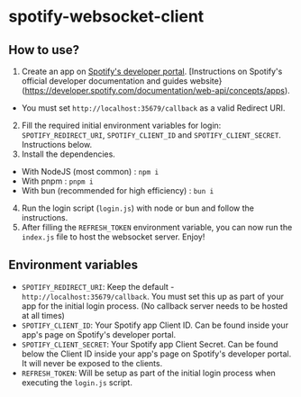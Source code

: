 # spotify-websocket-client

## How to use?

1. Create an app on [Spotify's developer portal](https://developer.spotify.com/). [Instructions on Spotify's official developer documentation and guides website}(https://developer.spotify.com/documentation/web-api/concepts/apps).

- You must set `http://localhost:35679/callback` as a valid Redirect URI.

2. Fill the required initial environment variables for login: `SPOTIFY_REDIRECT_URI`, `SPOTIFY_CLIENT_ID` and `SPOTIFY_CLIENT_SECRET`. Instructions below.
3. Install the dependencies.

- With NodeJS (most common) : `npm i`
- With pnpm : `pnpm i`
- With bun (recommended for high efficiency) : `bun i`

4. Run the login script (`login.js`) with node or bun and follow the instructions.
5. After filling the `REFRESH_TOKEN` environment variable, you can now run the `index.js` file to host the websocket server. Enjoy!

## Environment variables

- `SPOTIFY_REDIRECT_URI`: Keep the default - `http://localhost:35679/callback`. You must set this up as part of your app for the initial login process. (No callback server needs to be hosted at all times)
- `SPOTIFY_CLIENT_ID`: Your Spotify app Client ID. Can be found inside your app's page on Spotify's developer portal.
- `SPOTIFY_CLIENT_SECRET`: Your Spotify app Client Secret. Can be found below the Client ID inside your app's page on Spotify's developer portal. It will never be exposed to the clients.
- `REFRESH_TOKEN`: Will be setup as part of the initial login process when executing the `login.js` script.
